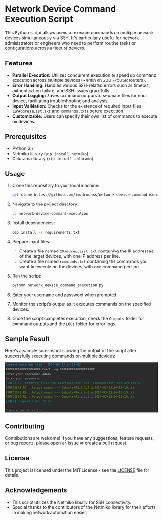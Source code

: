 # Network Device Command Execution Script

This Python script allows users to execute commands on multiple network devices simultaneously via SSH. It's particularly useful for network administrators or engineers who need to perform routine tasks or configurations across a fleet of devices.

## Features

- **Parallel Execution:** Utilizes concurrent execution to speed up command execution across multiple devices (~4min on 230 7750SR routers).
- **Error Handling:** Handles various SSH-related errors such as timeout, authentication failure, and SSH issues gracefully.
- **Output Logging:** Saves command outputs to separate files for each device, facilitating troubleshooting and analysis.
- **Input Validation:** Checks for the existence of required input files (`IPAddressList.txt` and `commands.txt`) before execution.
- **Customizable:** Users can specify their own list of commands to execute on devices.

## Prerequisites

- Python 3.x
- Netmiko library (`pip install netmiko`)
- Colorama library (`pip install colorama`)

## Usage

1. Clone this repository to your local machine:

    ```bash
    git clone https://github.com/imadrouass/network-device-command-execution.git
    ```

2. Navigate to the project directory:

    ```bash
    cd network-device-command-execution
    ```

3. Install dependencies:

    ```bash
    pip install -r requirements.txt
    ```

4. Prepare input files:

   - Create a file named `IPAddressList.txt` containing the IP addresses of the target devices, with one IP address per line.
   - Create a file named `commands.txt` containing the commands you want to execute on the devices, with one command per line.

5. Run the script:

    ```bash
    python network_device_command_execution.py
    ```

6. Enter your username and password when prompted.

7. Monitor the script's output as it executes commands on the specified devices.

8. Once the script completes execution, check the `Outputs` folder for command outputs and the `LOGs` folder for error logs.

## Sample Result

Here's a sample screenshot showing the output of the script after successfully executing commands on multiple devices:

![Sample Result](sample_result.JPG)

## Contributing

Contributions are welcome! If you have any suggestions, feature requests, or bug reports, please open an issue or create a pull request.

## License

This project is licensed under the MIT License - see the [LICENSE](LICENSE) file for details.

## Acknowledgements

- This script utilizes the [Netmiko](https://github.com/ktbyers/netmiko) library for SSH connectivity.
- Special thanks to the contributors of the Netmiko library for their efforts in making network automation easier.

